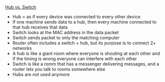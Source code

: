 [Hub vs. Switch](https://www.reddit.com/r/explainlikeimfive/comments/3krxey/eli5what_is_the_difference_between_a_switch_an/)
* Hub = as if every device was connected to every other device
* If one machine sends data to a hub, then every machine connected to that hub receives that data
* Switch looks at the MAC address in the data packet
* Switch sends packet to only the matching computer
* Router often includes a switch + hub, but its purpose is to connect 2+ networks
* A hub is like a giant room where everyone is shouting at each other and if the timing is wrong everyone can interfere with each other
* Switch is like a romm that has a messenger delivering messages, and a router lets you talk to rooms somewhere else
* Hubs are not used anymore
